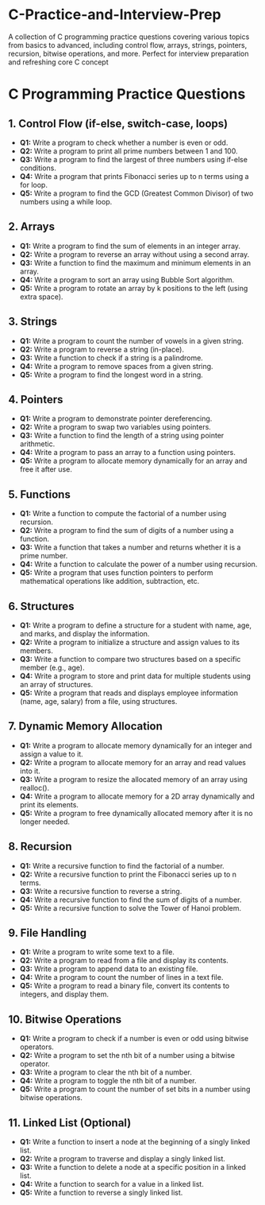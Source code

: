 # C-Practice-and-Interview-Prep
A collection of C programming practice questions covering various topics from basics to advanced, including control flow, arrays, strings, pointers, recursion, bitwise operations, and more. Perfect for interview preparation and refreshing core C concept
# C Programming Practice Questions

## 1. Control Flow (if-else, switch-case, loops)

- **Q1:** Write a program to check whether a number is even or odd.
- **Q2:** Write a program to print all prime numbers between 1 and 100.
- **Q3:** Write a program to find the largest of three numbers using if-else conditions.
- **Q4:** Write a program that prints Fibonacci series up to n terms using a for loop.
- **Q5:** Write a program to find the GCD (Greatest Common Divisor) of two numbers using a while loop.

## 2. Arrays

- **Q1:** Write a program to find the sum of elements in an integer array.
- **Q2:** Write a program to reverse an array without using a second array.
- **Q3:** Write a function to find the maximum and minimum elements in an array.
- **Q4:** Write a program to sort an array using Bubble Sort algorithm.
- **Q5:** Write a program to rotate an array by k positions to the left (using extra space).

## 3. Strings

- **Q1:** Write a program to count the number of vowels in a given string.
- **Q2:** Write a program to reverse a string (in-place).
- **Q3:** Write a function to check if a string is a palindrome.
- **Q4:** Write a program to remove spaces from a given string.
- **Q5:** Write a program to find the longest word in a string.

## 4. Pointers

- **Q1:** Write a program to demonstrate pointer dereferencing.
- **Q2:** Write a program to swap two variables using pointers.
- **Q3:** Write a function to find the length of a string using pointer arithmetic.
- **Q4:** Write a program to pass an array to a function using pointers.
- **Q5:** Write a program to allocate memory dynamically for an array and free it after use.

## 5. Functions

- **Q1:** Write a function to compute the factorial of a number using recursion.
- **Q2:** Write a program to find the sum of digits of a number using a function.
- **Q3:** Write a function that takes a number and returns whether it is a prime number.
- **Q4:** Write a function to calculate the power of a number using recursion.
- **Q5:** Write a program that uses function pointers to perform mathematical operations like addition, subtraction, etc.

## 6. Structures

- **Q1:** Write a program to define a structure for a student with name, age, and marks, and display the information.
- **Q2:** Write a program to initialize a structure and assign values to its members.
- **Q3:** Write a function to compare two structures based on a specific member (e.g., age).
- **Q4:** Write a program to store and print data for multiple students using an array of structures.
- **Q5:** Write a program that reads and displays employee information (name, age, salary) from a file, using structures.

## 7. Dynamic Memory Allocation

- **Q1:** Write a program to allocate memory dynamically for an integer and assign a value to it.
- **Q2:** Write a program to allocate memory for an array and read values into it.
- **Q3:** Write a program to resize the allocated memory of an array using realloc().
- **Q4:** Write a program to allocate memory for a 2D array dynamically and print its elements.
- **Q5:** Write a program to free dynamically allocated memory after it is no longer needed.

## 8. Recursion

- **Q1:** Write a recursive function to find the factorial of a number.
- **Q2:** Write a recursive function to print the Fibonacci series up to n terms.
- **Q3:** Write a recursive function to reverse a string.
- **Q4:** Write a recursive function to find the sum of digits of a number.
- **Q5:** Write a recursive function to solve the Tower of Hanoi problem.

## 9. File Handling

- **Q1:** Write a program to write some text to a file.
- **Q2:** Write a program to read from a file and display its contents.
- **Q3:** Write a program to append data to an existing file.
- **Q4:** Write a program to count the number of lines in a text file.
- **Q5:** Write a program to read a binary file, convert its contents to integers, and display them.

## 10. Bitwise Operations

- **Q1:** Write a program to check if a number is even or odd using bitwise operators.
- **Q2:** Write a program to set the nth bit of a number using a bitwise operator.
- **Q3:** Write a program to clear the nth bit of a number.
- **Q4:** Write a program to toggle the nth bit of a number.
- **Q5:** Write a program to count the number of set bits in a number using bitwise operations.

## 11. Linked List (Optional)

- **Q1:** Write a function to insert a node at the beginning of a singly linked list.
- **Q2:** Write a program to traverse and display a singly linked list.
- **Q3:** Write a function to delete a node at a specific position in a linked list.
- **Q4:** Write a function to search for a value in a linked list.
- **Q5:** Write a function to reverse a singly linked list.
